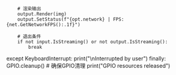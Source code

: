         # 渲染输出
        output.Render(img)
        output.SetStatus(f"{opt.network} | FPS: {net.GetNetworkFPS():.1f}")

        # 退出条件
        if not input.IsStreaming() or not output.IsStreaming():
            break

except KeyboardInterrupt:
    print("\nInterrupted by user")
finally:
    GPIO.cleanup()  # 确保GPIO清理
    print("GPIO resources released")

